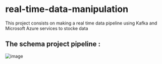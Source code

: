 # real-time-data-manipulation
This project consists on making a real time data pipeline using Kafka and Microsoft Azure services to stocke data

## The schema project pipeline : 

![image](https://github.com/HajarBenjarnij/real-time-data-manipulation/assets/103382378/d6e26524-4eb0-4640-91a1-b170c13ebe38)

